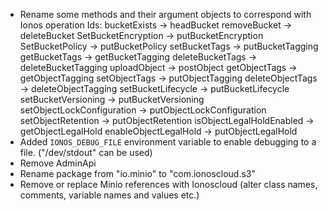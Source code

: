 * Rename some methods and their argument objects to correspond with Ionos operation Ids:
    bucketExists -> headBucket
    removeBucket -> deleteBucket
    SetBucketEncryption -> putBucketEncryption
    SetBucketPolicy -> putBucketPolicy
    setBucketTags -> putBucketTagging
    getBucketTags -> getBucketTagging
    deleteBucketTags -> deleteBucketTagging
    uploadObject -> postObject
    getObjectTags -> getObjectTagging
    setObjectTags -> putObjectTagging
    deleteObjectTags -> deleteObjectTagging
    setBucketLifecycle -> putBucketLifecycle
    setBucketVersioning -> putBucketVersioning
    setObjectLockConfiguration -> putObjectLockConfiguration
    setObjectRetention -> putObjectRetention
    isObjectLegalHoldEnabled -> getObjectLegalHold
    enableObjectLegalHold -> putObjectLegalHold
* Added `IONOS_DEBUG_FILE` environment variable to enable debugging to a file. ("/dev/stdout" can be used)
* Remove AdminApi
* Rename package from "io.minio" to "com.ionoscloud.s3"
* Remove or replace Minio references with Ionoscloud (alter class names, comments, variable names and values etc.)
